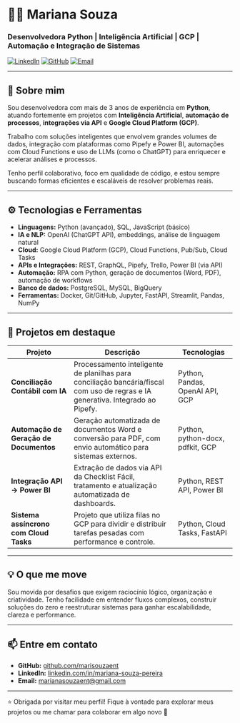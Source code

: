 
# 👩‍💻 Mariana Souza

### Desenvolvedora Python | Inteligência Artificial | GCP | Automação e Integração de Sistemas

[![LinkedIn](https://img.shields.io/badge/LinkedIn-Mariana%20Souza-blue?logo=linkedin)](https://www.linkedin.com/in/mariana-souza-pereira/)
[![GitHub](https://img.shields.io/badge/GitHub-marisouzaent-black?logo=github)](https://github.com/marisouzaent)
[![Email](https://img.shields.io/badge/Email-contato-informational)](mailto:marianasouzaent@gmail.com)

---

## 🧠 Sobre mim

Sou desenvolvedora com mais de 3 anos de experiência em **Python**, atuando fortemente em projetos com **Inteligência Artificial**, **automação de processos**, **integrações via API** e **Google Cloud Platform (GCP)**.

Trabalho com soluções inteligentes que envolvem grandes volumes de dados, integração com plataformas como Pipefy e Power BI, automações com Cloud Functions e uso de LLMs (como o ChatGPT) para enriquecer e acelerar análises e processos.

Tenho perfil colaborativo, foco em qualidade de código, e estou sempre buscando formas eficientes e escaláveis de resolver problemas reais.

---

## ⚙️ Tecnologias e Ferramentas

- **Linguagens:** Python (avançado), SQL, JavaScript (básico)
- **IA e NLP:** OpenAI (ChatGPT API), embeddings, análise de linguagem natural
- **Cloud:** Google Cloud Platform (GCP), Cloud Functions, Pub/Sub, Cloud Tasks
- **APIs e Integrações:** REST, GraphQL, Pipefy, Trello, Power BI (via API)
- **Automação:** RPA com Python, geração de documentos (Word, PDF), automação de workflows
- **Banco de dados:** PostgreSQL, MySQL, BigQuery
- **Ferramentas:** Docker, Git/GitHub, Jupyter, FastAPI, Streamlit, Pandas, NumPy

---

## 🚀 Projetos em destaque

| Projeto | Descrição | Tecnologias |
|--------|-----------|-------------|
| **Conciliação Contábil com IA** | Processamento inteligente de planilhas para conciliação bancária/fiscal com uso de regras e IA generativa. Integrado ao Pipefy. | Python, Pandas, OpenAI API, GCP |
| **Automação de Geração de Documentos** | Geração automatizada de documentos Word e conversão para PDF, com envio automático para sistemas externos. | Python, python-docx, pdfkit, GCP |
| **Integração API  → Power BI** | Extração de dados via API da Checklist Fácil, tratamento e atualização automatizada de dashboards. | Python, REST API, Power BI |
| **Sistema assíncrono com Cloud Tasks** | Projeto que utiliza filas no GCP para dividir e distribuir tarefas pesadas com performance e controle. | Python, Cloud Tasks, FastAPI |

---

## 💡 O que me move

Sou movida por desafios que exigem raciocínio lógico, organização e criatividade. Tenho facilidade em entender fluxos complexos, construir soluções do zero e reestruturar sistemas para ganhar escalabilidade, clareza e performance.

---

## 📫 Entre em contato

- **GitHub:** [github.com/marisouzaent](https://github.com/marisouzaent)  
- **LinkedIn:** [linkedin.com/in/mariana-souza-pereira](https://www.linkedin.com/in/mariana-souza-pereira/)  
- **Email:** marianasouzaent@gmail.com  

---

⭐ Obrigada por visitar meu perfil! Fique à vontade para explorar meus projetos ou me chamar para colaborar em algo novo 🚀
